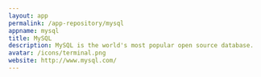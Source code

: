 ```yaml
---
layout: app
permalink: /app-repository/mysql
appname: mysql
title: MySQL
description: MySQL is the world's most popular open source database.
avatar: /icons/terminal.png
website: http://www.mysql.com/
---
```


